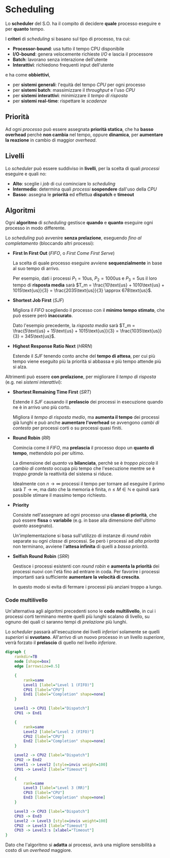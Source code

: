 # Scheduling

Lo **scheduler** del S.O. ha il compito di decidere **quale** processo eseguire e per **quanto** tempo.

I **criteri** di _scheduling_ si basano sul tipo di processo, tra cui:
- **Processor-bound**: usa tutto il tempo CPU disponibile
- **I/O-bound**: genera velocemente richieste _I/O_ e lascia il processore
- **Batch**: lavorano senza interazione dell'utente
- **Interattivi**: richiedono frequenti input dell'utente

e ha come **obbiettivi**,
- per **sistemi generali**: l'equità del tempo _CPU_ per ogni processo
- per **sistemi batch**: massimizzare il _throughput_ e l'uso _CPU_
- per **sistemi interattivi**: minimizzare il _tempo di risposta_
- per **sistemi real-time**: rispettare le _scadenze_

## Priorità

Ad ogni _processo_ può essere assegnata **priorità statica**, che ha **basso overhead** perchè **non cambia** nel tempo, oppure **dinamica**, per **aumentare la reazione** in cambio di maggior _overhead_.

## Livelli

Lo _scheduler_ può essere suddiviso in **livelli**, per la scelta di quali _processi_ eseguire e quali no:
- **Alto**: sceglie i _job_ di cui cominciare lo _scheduling_
- **Intermedio**: determina quali _processi_ **sospendere** dall'uso della _CPU_
- **Basso**: assegna le **priorità** ed effettua **dispatch** e **timeout**

## Algoritmi

Ogni **algoritmo** di _scheduling_ gestisce **quando** e **quanto** eseguire ogni processo in modo differente.

Lo _scheduling_ può avvenire **senza prelazione**, eseguendo _fino al completamento_ (bloccando altri processi):
- **First In First Out** (_FIFO_, o _First Come First Serve_)

	La scelta di quale processo eseguire avviene **sequenzialmente** in base al suo tempo di arrivo.

	Per esempio, dati i processi $P_1 = 10\text{us}$, $P_2 = 1000\text{us}$ e $P_3 = 5\text{us}$ il loro tempo di **risposta media** sarà $T_m = \frac{10\text{us} + 1010\text{us} + 1015\text{us}}{3} = \frac{2035\text{us}}{3} \approx 678\text{us}$.

- **Shortest Job First** (_SJF_)

	Migliora il _FIFO_ scegliendo il processo con il **minimo tempo stimato**, che può essere però **inaccurato**.

	Dato l'esempio precedente, la _risposta media_ sarà $T_m = \frac{5\text{us} + 15\text{us} + 1015\text{us}}{3} = \frac{1035\text{us}}{3} = 345\text{us}$.

- **Highest Response Ratio Next** (_HRRN_)

	Estende il _SJF_ tenendo conto anche del **tempo di attesa**, per cui più tempo viene eseguito più la priorità si abbassa e più tempo attende più si alza.

Altrimenti può essere **con prelazione**, per migliorare il _tempo di risposta_ (e.g. nei _sistemi interattivi_):
- **Shortest Remaining Time First** (_SRT_)

	Estende il _SJF_ causando il **prelascio** dei processi in esecuzione quando ne è in arrivo uno più corto.

	Migliora il _tempo di risposta medio_, ma **aumenta il tempo** dei processi già lunghi e può anche **aumentare l'overhead** se avvengono _cambi di contesto_ per processi corti o su processi quasi finiti.

- **Round Robin** (_RR_)

	Comincia come il _FIFO_, ma **prelascia** il processo dopo un **quanto di tempo**, mettendolo poi per ultimo.

	La dimensione del _quanto_ va **bilanciata**, perchè se è _troppo piccola_ il _cambio di contesto_ occupa più tempo che l'esecuzione mentre se è _troppo grande_ la reattività del sistema si riduce.

	Idealmente con $n \to \infty$ processi il tempo per tornare ad eseguire il primo sarà $T \to \infty$, ma dato che la memoria è finita, $n \leq M \in \mathbb{N}$ e quindi sarà possibile stimare il massimo tempo richiesto.

- **Priority**

	Consiste nell'assegnare ad ogni processo una **classe di priorità**, che può essere **fissa** o **variabile** (e.g. in base alla dimensione dell'ultimo _quanto_ assegnato).

	Un'implementazione si basa sull'utilizzo di instanze di _round robin_ separate su ogni _classe_ di processi.
	Se però i processi ad _alta priorità_ non terminano, avviene l'**attesa infinita** di quelli a _bassa priorità_.

- **Selfish Round Robin** (_SRR_)

	Gestisce i processi esistenti con _round robin_ e **aumenta la priorità** dei processi nuovi con l'età fino ad entrare in coda.
	Per favorire i processi importanti sarà sufficiente **aumentare la velocità di crescita**.

	In questo modo si evita di fermare i processi più anziani troppo a lungo.

### Code multilivello

Un'alternativa agli algoritmi precedenti sono le **code multilivello**, in cui i processi corti terminano mentre quelli più lunghi scalano di livello, su ognuno dei quali ci saranno tempi di _prelazione_ più lunghi.

Lo _scheduler_ passarà all'esecuzione dei livelli _inferiori_ solamente se quelli _superiori_ si **svuotano**.
All'arrivo di un nuovo processo in un livello _superiore_, verrà forzato il **prelascio** di quello nel livello _inferiore_.

```dot process
digraph {
	rankdir=TB
	node [shape=box]
	edge [arrowsize=0.5]

	{
		rank=same
		Level1 [label="Level 1 (FIFO)"]
		CPU1 [label="CPU"]
		End1 [label="Completion" shape=none]
	}

	Level1 -> CPU1 [label="Dispatch"]
	CPU1 -> End1

	{
		rank=same
		Level2 [label="Level 2 (FIFO)"]
		CPU2 [label="CPU"]
		End2 [label="Completion" shape=none]
	}

	Level2 -> CPU2 [label="Dispatch"]
	CPU2 -> End2
	Level1 -> Level2 [style=invis weight=100]
	CPU1 -> Level2 [label="Timeout"]

	{
		rank=same
		Level3 [label="Level 3 (RR)"]
		CPU3 [label="CPU"]
		End3 [label="Completion" shape=none]
	}

	Level3 -> CPU3 [label="Dispatch"]
	CPU3 -> End3
	Level2 -> Level3 [style=invis weight=100]
	CPU2 -> Level3 [label="Timeout"]
	CPU3 -> Level3:s [xlabel="Timeout"]
}
```

Dato che l'algoritmo si **adatta** ai processi, avrà una migliore sensibilità a costo di un _overhead_ maggiore.
